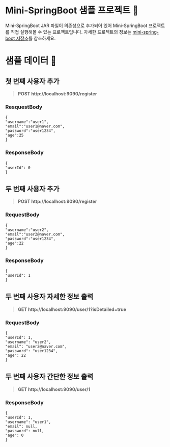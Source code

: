 # Mini-SpringBoot 샘플 프로젝트 🌱
Mini-SpringBoot JAR 파일이 의존성으로 추가되어 있어 Mini-SpringBoot 프로젝트를 직접 실행해볼 수 있는 프로젝트입니다.
자세한 프로젝트의 정보는 [mini-spring-boot 저장소](https://github.com/MilkTea24/mini-spring-boot)를 참조하세요.

# 샘플 데이터 🌱
## 첫 번째 사용자 추가
> **POST http://localhost:9090/register**
### ResquestBody
```
{
"username":"user1",
"email":"user1@naver.com",
"password":"user1234",
"age":25
}
```

### ResponseBody
```
{
"userId": 0
}
```

## 두 번째 사용자 추가
>  **POST http://localhost:9090/register**
### RequestBody
```
{
"username":"user2",
"email":"user2@naver.com",
"password":"user1234",
"age":22
}
```

### ResponseBody
```
{
"userId": 1
}
```

## 두 번째 사용자 자세한 정보 출력
> **GET http://localhost:9090/user/1?isDetailed=true**

### RequestBody
```
{
"userId": 1,
"username": "user2",
"email": "user2@naver.com",
"password": "user1234",
"age": 22
}
```

## 두 번째 사용자 간단한 정보 출력
> **GET http://localhost:9090/user/1**

### ResponseBody
```
{
"userId": 1,
"username": "user1",
"email": null,
"password": null,
"age": 0
}
```
